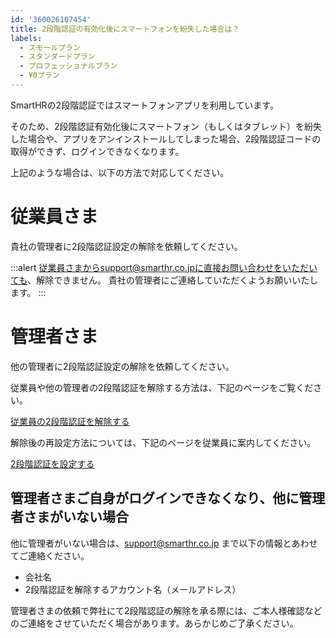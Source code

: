 ```yaml
---
id: '360026107454'
title: 2段階認証の有効化後にスマートフォンを紛失した場合は？
labels:
  - スモールプラン
  - スタンダードプラン
  - プロフェッショナルプラン
  - ¥0プラン
---
```

SmartHRの2段階認証ではスマートフォンアプリを利用しています。

そのため、2段階認証有効化後にスマートフォン（もしくはタブレット）を紛失した場合や、アプリをアンインストールしてしまった場合、2段階認証コードの取得ができず、ログインできなくなります。

上記のような場合は、以下の方法で対応してください。

# 従業員さま

貴社の管理者に2段階認証設定の解除を依頼してください。

:::alert
従業員さまからsupport@smarthr.co.jpに直接お問い合わせをいただいても、解除できません。
貴社の管理者にご連絡していただくようお願いいたします。
:::

# 管理者さま

他の管理者に2段階認証設定の解除を依頼してください。

従業員や他の管理者の2段階認証を解除する方法は、下記のページをご覧ください。

[従業員の2段階認証を解除する](https://knowledge.smarthr.jp/hc/ja/articles/360026106214)

解除後の再設定方法については、下記のページを従業員に案内してください。

[2段階認証を設定する](https://knowledge.smarthr.jp/hc/ja/articles/360026106174)

## 管理者さまご自身がログインできなくなり、他に管理者さまがいない場合

他に管理者がいない場合は、[support@smarthr.co.jp](mailto:support@smarthr.co.jp) まで以下の情報とあわせてご連絡ください。

- 会社名
- 2段階認証を解除するアカウント名（メールアドレス）

管理者さまの依頼で弊社にて2段階認証の解除を承る際には、ご本人様確認などのご連絡をさせていただく場合があります。あらかじめご了承ください。
